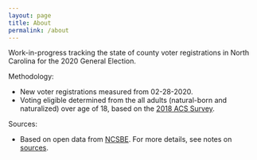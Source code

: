 ```yaml
---
layout: page
title: About
permalink: /about
---
```


Work-in-progress tracking the state of county voter registrations in North
Carolina for the 2020 General Election.

Methodology:

- New voter registrations measured from 02-28-2020.
- Voting eligible determined from the all adults (natural-born and naturalized)
  over age of 18, based on the [2018 ACS Survey][acs].

Sources:

- Based on open data from [NCSBE](https://vt.ncsbe.gov/RegStat/). For more
  details, see notes on [sources][sources].

[acs]: https://www.census.gov/programs-surveys/acs
[sources]: https://github.com/mookerji/nc-2020-dat/blob/master/data/README.md
